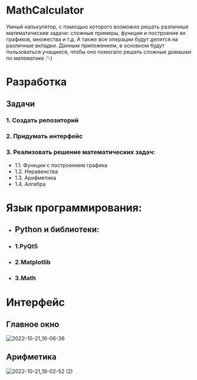 # MathCalculator
Умный калькулятор, с помощью которого возможно решать различные математические задачи: сложные примеры, функции и построение их графиков, множества и т.д. А также все операции будут делится на различные вкладки. Данным приложением, в основном будут пользоваться учащиеся, чтобы оно помогало решать сложные домашки по математике :’-)

# Разработка
## Задачи
### 1. Создать репозиторий
### 2. Придумать интерфейс
### 3. Реализовать решение математических задач:
- 1.1. Функции с построением графика
- 1.2. Неравенства
- 1.3. Арифметика
- 1.4. Алгебра

# Язык программирования:
 - ## Python и библиотеки:
  - ### 1.PyQt5
  - ### 2.Matplotlib
  - ### 3.Math

# Интерфейс
## Главное окно
![2022-10-21_16-06-36](https://user-images.githubusercontent.com/94148371/197203114-95c058d9-752d-4bf3-b6a2-6bc11013af70.png)

## Арифметика
![2022-10-21_16-02-52 (2)](https://user-images.githubusercontent.com/94148371/197203433-9b806e21-820b-4697-abb0-fbd2b5651bb9.png)
